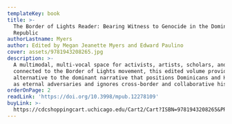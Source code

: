 ```yaml
---
templateKey: book
title: >-
  The Border of Lights Reader: Bearing Witness to Genocide in the Dominican
  Republic
authorLastname: Myers
author: Edited by Megan Jeanette Myers and Edward Paulino
cover: assets/9781943208265.jpg
description: >-
  A multimodal, multi-vocal space for activists, artists, scholars, and others
  connected to the Border of Lights movement, this edited volume provides an
  alternative to the dominant narrative that positions Dominicans and Haitians
  as eternal adversaries and ignores cross-border and collaborative histories. 
orderOnPage: 2
readLink: 'https://doi.org/10.3998/mpub.12278109'
buyLink: >-
  https://cdcshoppingcart.uchicago.edu/Cart2/Cart?ISBN=9781943208265&PRESS=amherst
---
```

